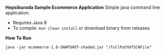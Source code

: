 **Hepsiburada Sample Ecommerce Application**
Simple java command line application.
 - Requires Java 8 
 - To compile: `mvn clean install` or download binary from releases

**How To Run**

    java -jar ecommerce-1.0-SNAPSHOT-shaded.jar "/fullPathOfSCNFile"
    
